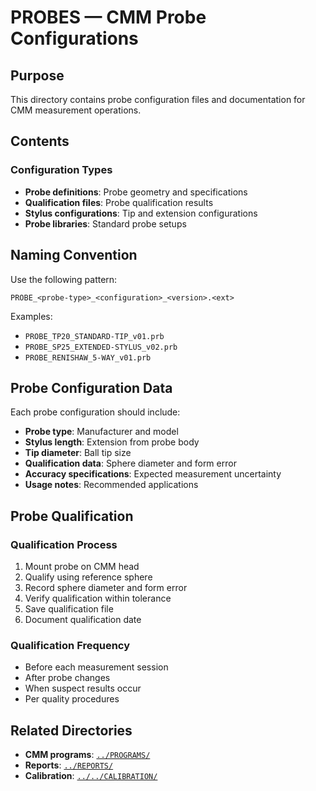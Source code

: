 # PROBES — CMM Probe Configurations

## Purpose

This directory contains probe configuration files and documentation for CMM measurement operations.

## Contents

### Configuration Types
- **Probe definitions**: Probe geometry and specifications
- **Qualification files**: Probe qualification results
- **Stylus configurations**: Tip and extension configurations
- **Probe libraries**: Standard probe setups

## Naming Convention

Use the following pattern:
```
PROBE_<probe-type>_<configuration>_<version>.<ext>
```

Examples:
- `PROBE_TP20_STANDARD-TIP_v01.prb`
- `PROBE_SP25_EXTENDED-STYLUS_v02.prb`
- `PROBE_RENISHAW_5-WAY_v01.prb`

## Probe Configuration Data

Each probe configuration should include:
- **Probe type**: Manufacturer and model
- **Stylus length**: Extension from probe body
- **Tip diameter**: Ball tip size
- **Qualification data**: Sphere diameter and form error
- **Accuracy specifications**: Expected measurement uncertainty
- **Usage notes**: Recommended applications

## Probe Qualification

### Qualification Process
1. Mount probe on CMM head
2. Qualify using reference sphere
3. Record sphere diameter and form error
4. Verify qualification within tolerance
5. Save qualification file
6. Document qualification date

### Qualification Frequency
- Before each measurement session
- After probe changes
- When suspect results occur
- Per quality procedures

## Related Directories

- **CMM programs**: [`../PROGRAMS/`](../PROGRAMS/)
- **Reports**: [`../REPORTS/`](../REPORTS/)
- **Calibration**: [`../../CALIBRATION/`](../../CALIBRATION/)
